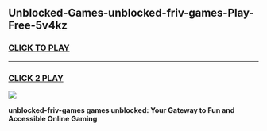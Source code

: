 
## Unblocked-Games-unblocked-friv-games-Play-Free-5v4kz
<h3>
<a href="https://premium76.site?title=unblocked-friv-games&ref=15A">CLICK TO PLAY</a></h3>
<hr>

<h3>
<a href="https://premium76.site?title=unblocked-friv-games&ref=15A">CLICK 2 PLAY</a>
  
</h3>

<a href="https://premium76.site?title=unblocked-friv-games&ref=15A"><img src="https://clearcache.store/games.png"></a>


**unblocked-friv-games games unblocked: Your Gateway to Fun and Accessible Online Gaming**
